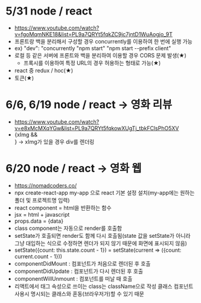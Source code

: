 # 5/31 node / react

- https://www.youtube.com/watch?v=fgoMqmNKE18&list=PL9a7QRYt5fqkZC9jc7jntD1WuAogjo_9T
- 프론트랑 백을 분리해서 구성할 경우 concurrently를 이용하여 한 번에 실행 가능
- ex) "dev": "concurrently \"npm start\" \"npm start --prefix client\"
- 로컬 등 같은 서버에 프론트와 백을 분리하여 이용할 경우 CORS 문제 발생(★)
  - 프록시를 이용하여 특정 URL의 경우 허용하는 형태로 가능(★)
- react 중 redux / hoc(★)
- 토큰(★)

# 6/6, 6/19 node / react -> 영화 리뷰

- https://www.youtube.com/watch?v=e8xMcMXqYGw&list=PL9a7QRYt5fqkowXUgTj_tbkFClsPhO5XV
- {xImg && <div></div>} -> xImg가 있을 경우 div를 렌더링

# 6/20 node / react -> 영화 웹

- https://nomadcoders.co/
- npx create-react-app my-app 으로 react 기본 설정 설치(my-app에는 원하는 폴더 및 프로젝트명 입력)
- react component = html을 반환하는 함수
- jsx = html + javascript
- props.data = {data}
- class component는 자동으로 render를 호출함
- setState가 호출되면 render도 함께 다시 호출됨(state 값을 setState가 아니라 그냥 대입하는 식으로 수정하면 렌더가 되지 않기 때문에 화면에 표시되지 않음)
- setState({count: this.state.count - 1}) = setState(current => ({count: current.count - 1}))
- componentDidMount : 컴포넌트가 처음으로 렌더된 후 호출
- componentDidUpdate : 컴포넌트가 다시 렌더된 후 호출
- componentWillUnmount : 컴포넌트를 떠날 때 호출
- 리액트에서 태그 속성으로 쓰이는 class는 className으로 작성 클래스 컴포넌트 사용시 명시되는 클래스와 혼동(브라우저가)할 수 있기 때문